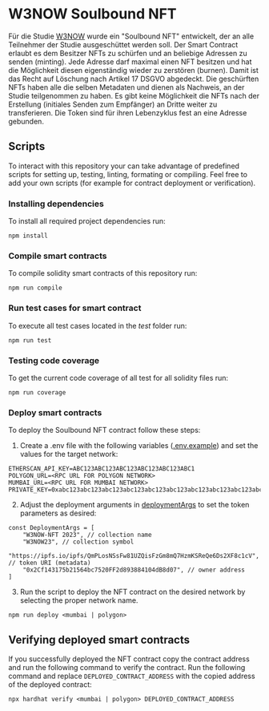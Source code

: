 # W3NOW Soulbound NFT

Für die Studie [W3NOW](https://www.w3now.de/) wurde ein "Soulbound NFT" entwickelt, der an alle Teilnehmer der Studie ausgeschüttet werden soll. Der Smart Contract erlaubt es dem Besitzer NFTs zu schürfen und an beliebige Adressen zu senden (minting). Jede Adresse darf maximal einen NFT besitzen und hat die Möglichkeit diesen eigenständig wieder zu zerstören (burnen). Damit ist das Recht auf Löschung nach Artikel 17 DSGVO abgedeckt. Die geschürften NFTs haben alle die selben Metadaten und dienen als Nachweis, an der Studie teilgenommen zu haben. Es gibt keine Möglichkeit die NFTs nach der Erstellung (initiales Senden zum Empfänger) an Dritte weiter zu transferieren. Die Token sind für ihren Lebenzyklus fest an eine Adresse gebunden.

## Scripts

To interact with this repository your can take advantage of predefined scripts for setting up, testing, linting, formating or compiling. Feel free to add your own scripts (for example for contract deployment or verification).

### Installing dependencies

To install all required project dependencies run:

```shell
npm install
```

### Compile smart contracts

To compile solidity smart contracts of this repository run:

```shell
npm run compile
```

### Run test cases for smart contract

To execute all test cases located in the _test_ folder run:

```shell
npm run test
```

### Testing code coverage

To get the current code coverage of all test for all solidity files run:

```shell
npm run coverage
```

### Deploy smart contracts

To deploy the Soulbound NFT contract follow these steps:

1. Create a .env file with the following variables ([.env.example](.env.example)) and set the values for the target network:

```
ETHERSCAN_API_KEY=ABC123ABC123ABC123ABC123ABC123ABC1
POLYGON_URL=<RPC URL FOR POLYGON NETWORK>
MUMBAI_URL=<RPC URL FOR MUMBAI NETWORK>
PRIVATE_KEY=0xabc123abc123abc123abc123abc123abc123abc123abc123abc123abc123abc1
```

2. Adjust the deployment arguments in [deploymentArgs](scripts/deploymentArgs.ts) to set the token parameters as desired:

```
const DeploymentArgs = [
    "W3NOW-NFT 2023", // collection name
    "W3NOW23", // collection symbol
    "https://ipfs.io/ipfs/QmPLosNSsFw81UZQisFzGm8mQ7HzmKSReQe6Ds2XF8c1cV", // token URI (metadata)
    "0x2Cf143175b21564bc7520FF2d893884104dB8d07", // owner address
]
```

3. Run the script to deploy the NFT contract on the desired network by selecting the proper network name.

```shell
npm run deploy <mumbai | polygon>
```

## Verifying deployed smart contracts

If you successfully deployed the NFT contract copy the contract address and run the following command to verify the contract.
Run the following command and replace `DEPLOYED_CONTRACT_ADDRESS` with the copied address of the deployed contract:

```shell
npx hardhat verify <mumbai | polygon> DEPLOYED_CONTRACT_ADDRESS
```

